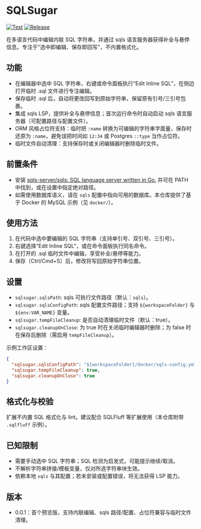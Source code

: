 # SQLSugar

[![Test](https://github.com/straydragon/sqlsugar/actions/workflows/test.yml/badge.svg)](https://github.com/straydragon/sqlsugar/actions/workflows/test.yml)
[![Release](https://github.com/straydragon/sqlsugar/actions/workflows/release.yml/badge.svg)](https://github.com/straydragon/sqlsugar/actions/workflows/release.yml)
<!-- [![License: MIT](https://img.shields.io/badge/License-MIT-yellow.svg)](https://opensource.org/licenses/MIT)
[![VS Code Marketplace](https://img.shields.io/visual-studio-marketplace/v/localsqlsugar.sqlsugar?label=VS%20Code%20Marketplace)](https://marketplace.visualstudio.com/items?itemName=localsqlsugar.sqlsugar)
[![VS Code Marketplace Downloads](https://img.shields.io/visual-studio-marketplace/d/localsqlsugar.sqlsugar)](https://marketplace.visualstudio.com/items?itemName=localsqlsugar.sqlsugar)
[![VS Code Marketplace Installs](https://img.shields.io/visual-studio-marketplace/i/localsqlsugar.sqlsugar)](https://marketplace.visualstudio.com/items?itemName=localsqlsugar.sqlsugar) -->

在多语言代码中编辑内联 SQL 字符串，并通过 sqls 语言服务器获得补全与悬停信息。专注于"选中即编辑、保存即回写"，不内置格式化。

## 功能
- 在编辑器中选中 SQL 字符串，右键或命令面板执行“Edit Inline SQL”，在侧边打开临时 .sql 文件进行专注编辑。
- 保存临时 .sql 后，自动将更改回写到原始字符串，保留原有引号/三引号包裹。
- 集成 sqls LSP，提供补全与悬停信息；首次运行命令时自动启动 sqls 语言服务器（可配置路径与配置文件）。
- ORM 风格占位符支持：临时把 `:name` 转换为可编辑的字符串字面量，保存时还原为 `:name`，避免误把时间如 `12:34` 或 Postgres `::type` 当作占位符。
- 临时文件自动清理：支持保存时或关闭编辑器时删除临时文件。

## 前置条件
- 安装 [sqls-server/sqls: SQL language server written in Go.](https://github.com/sqls-server/sqls) 并可在 PATH 中找到，或在设置中指定绝对路径。
- 如需使用数据库语义，请在 `sqls` 配置中指向可用的数据库。本仓库提供了基于 Docker 的 MySQL 示例（见 `docker/`）。

## 使用方法
1. 在代码中选中要编辑的 SQL 字符串（支持单引号、双引号、三引号）。
2. 右键选择“Edit Inline SQL”，或在命令面板执行同名命令。
3. 在打开的 .sql 临时文件中编辑，享受补全/悬停等能力。
4. 保存（Ctrl/Cmd+S）后，修改将写回原始字符串位置。

## 设置
- `sqlsugar.sqlsPath`: sqls 可执行文件路径（默认：`sqls`）。
- `sqlsugar.sqlsConfigPath`: sqls 配置文件路径；支持 `${workspaceFolder}` 与 `${env:VAR_NAME}` 变量。
- `sqlsugar.tempFileCleanup`: 是否自动清理临时文件（默认：true）。
- `sqlsugar.cleanupOnClose`: 为 true 时在关闭临时编辑器时删除；为 false 时在保存后删除（需启用 `tempFileCleanup`）。

示例工作区设置：
```json
{
  "sqlsugar.sqlsConfigPath": "${workspaceFolder}/docker/sqls-config.yml",
  "sqlsugar.tempFileCleanup": true,
  "sqlsugar.cleanupOnClose": true
}
```

## 格式化与校验
扩展不内置 SQL 格式化与 lint。建议配合 SQLFluff 等扩展使用（本仓库附带 `.sqlfluff` 示例）。

## 已知限制
- 需要手动选中 SQL 字符串；SQL 检测为启发式，可能提示继续/取消。
- 不解析字符串拼接/模板变量，仅对所选字符串块生效。
- 依赖本地 `sqls` 与其配置；若未安装或配置错误，将无法获得 LSP 能力。

## 版本
- 0.0.1：首个预览版，支持内联编辑、sqls 路径/配置、占位符兼容与临时文件清理。
